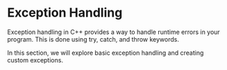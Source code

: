 # Exception Handling

Exception handling in C++ provides a way to handle runtime errors in your program. This is done using try, catch, and throw keywords.

In this section, we will explore basic exception handling and creating custom exceptions.
